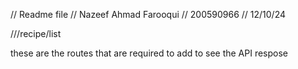 // Readme file 
// Nazeef Ahmad Farooqui
// 200590966
// 12/10/24


///recipe/list

these are the routes that are required to add to see the API respose